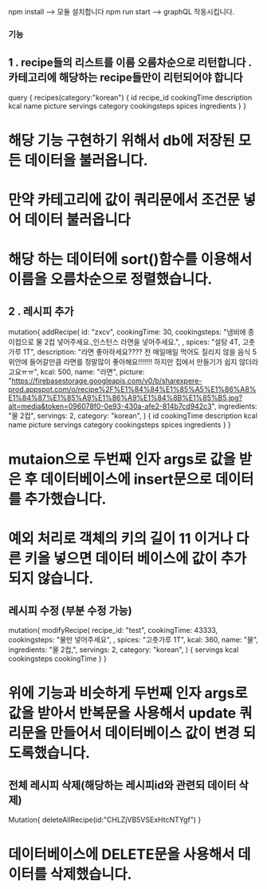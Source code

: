 npm install --> 모듈 설치합니다
npm run start --> graphQL 작동시킵니다.

### 기능

## 1 . recipe들의 리스트를 이름 오름차순으로 리턴합니다 . 카테고리에 해당하는 recipe들만이 리턴되어야 합니다

query {
recipes(category:"korean") {
id
recipe_id
cookingTime
description
kcal
name
picture
servings
category
cookingsteps
spices
ingredients
}
}

# 해당 기능 구현하기 위해서 db에 저장된 모든 데이터을 불러옵니다.

# 만약 카테고리에 값이 쿼리문에서 조건문 넣어 데이터 불러옵니다

# 해당 하는 데이터에 sort()함수를 이용해서 이름을 오름차순으로 정렬했습니다.

## 2 . 레시피 추가

mutation{
addRecipe(
id: "zxcv",
cookingTime: 30,
cookingsteps:
"냄비에 종이컵으로 물 2컵 넣어주세요.,인스턴스 라면을 넣어주세요.",
,
spices: "설탕 4T, 고춧가루 1T",
description:
"라면 좋아하세요???? 전 매일매일 먹어도 질리지 않을 음식 5위안에 들어갈만큼 라면를 정말많이 좋아해요!!!!!!! 하지만 집에서 만들기가 쉽지 않더라고요ㅠㅠ",
kcal: 500,
name: "라면",
picture:
"https://firebasestorage.googleapis.com/v0/b/sharexpere-prod.appspot.com/o/recipe%2F%E1%84%84%E1%85%A5%E1%86%A8%E1%84%87%E1%85%A9%E1%86%A9%E1%84%8B%E1%85%B5.jpg?alt=media&token=096078f0-0e93-430a-afe2-814b7cd942c3",
ingredients: "물 2컵",
servings: 2,
category: "korean",
) {
id
cookingTime
description
kcal
name
picture
servings
category
cookingsteps
spices
ingredients
}
}

# mutaion으로 두번째 인자 args로 값을 받은 후 데이터베이스에 insert문으로 데이터를 추가했습니다.

# 예외 처리로 객체의 키의 길이 11 이거나 다른 키을 넣으면 데이터 베이스에 값이 추가 되지 않습니다.

## 레시피 수정 (부분 수정 가능)

mutation{
modifyRecipe(
recipe_id: "test",
cookingTime: 43333,
cookingsteps:
"물만 넣어주세요",
,
spices: "고춧가루 1T",
kcal: 360,
name: "물",
ingredients: "물 2컵,",
servings: 2,
category: "korean",
) {
servings
kcal
cookingsteps
cookingTime
}
}

# 위에 기능과 비슷하게 두번째 인자 args로 값을 받아서 반복문을 사용해서 update 쿼리문을 만들어서 데이터베이스 값이 변경 되도록했습니다.

## 전체 레시피 삭제(해당하는 레시피id와 관련되 데이터 삭제)

Mutation{
deleteAllRecipe(id:"CHLZjVB5VSExHtcNTYgf")
}

# 데이터베이스에 DELETE문을 사용해서 데이터를 삭제했습니다.
